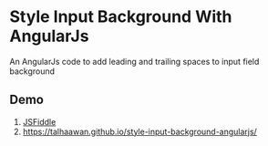 # Style Input Background With AngularJs

An AngularJs code to add leading and trailing spaces to input field background

## Demo
1. [JSFiddle](http://jsfiddle.net/TalhaAwan/p4zvvmcf/)
2. https://talhaawan.github.io/style-input-background-angularjs/

